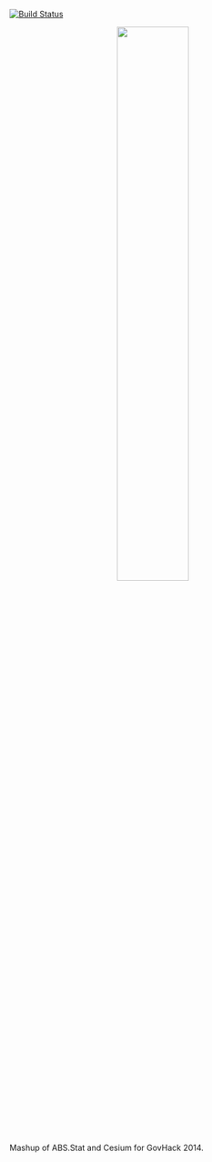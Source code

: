 [![Build Status](https://travis-ci.org/mdehoog/Stat.Map.svg?branch=master)](https://travis-ci.org/mdehoog/Stat.Map)

<p align="center">
<img src="https://raw.githubusercontent.com/mdehoog/Stat.Map/master/logo/logo.png" width="50%" />
</p>

Mashup of ABS.Stat and Cesium for GovHack 2014.
